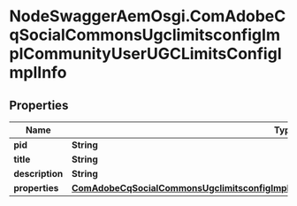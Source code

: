 # NodeSwaggerAemOsgi.ComAdobeCqSocialCommonsUgclimitsconfigImplCommunityUserUGCLimitsConfigImplInfo

## Properties

Name | Type | Description | Notes
------------ | ------------- | ------------- | -------------
**pid** | **String** |  | [optional] 
**title** | **String** |  | [optional] 
**description** | **String** |  | [optional] 
**properties** | [**ComAdobeCqSocialCommonsUgclimitsconfigImplCommunityUserUGCLimitsConfigImplProperties**](ComAdobeCqSocialCommonsUgclimitsconfigImplCommunityUserUGCLimitsConfigImplProperties.md) |  | [optional] 


